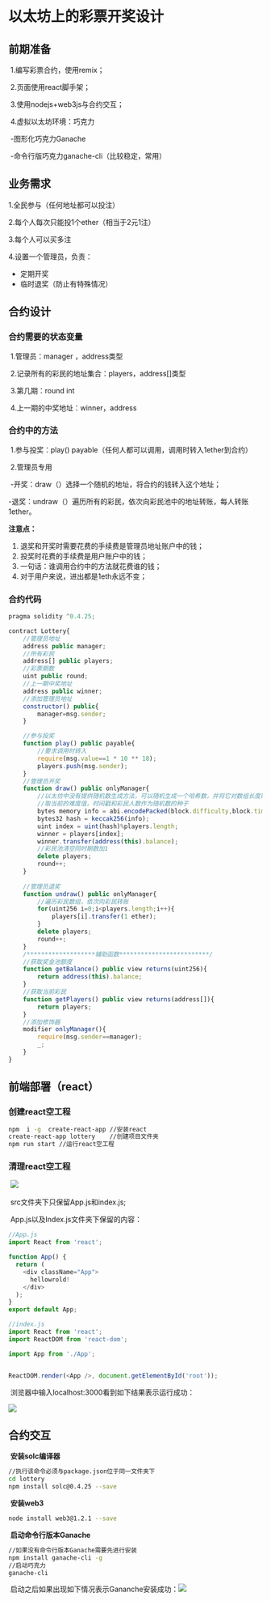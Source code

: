 # 以太坊上的彩票开奖设计

## 前期准备

​	1.编写彩票合约，使用remix；

​	2.页面使用react脚手架；

​	3.使用nodejs+web3js与合约交互；

​	4.虚拟以太坊环境：巧克力

​		-图形化巧克力Ganache

​		-命令行版巧克力ganache-cli（比较稳定，常用）

## 业务需求

1.全民参与（任何地址都可以投注）

2.每个人每次只能投1个ether（相当于2元1注）

3.每个人可以买多注

4.设置一个管理员，负责：

- 定期开奖
- 临时退奖（防止有特殊情况）

## 合约设计

### **合约需要的状态变量**

​	   1.管理员：manager ，address类型

​	   2.记录所有的彩民的地址集合：players，address[]类型

​	   3.第几期：round  int

​	   4.上一期的中奖地址：winner，address

### **合约中的方法**

​	   1.参与投奖：play() payable（任何人都可以调用，调用时转入1ether到合约）

​	   2.管理员专用

​			-开奖：draw（）选择一个随机的地址，将合约的钱转入这个地址；

​			-退奖：undraw（）遍历所有的彩民，依次向彩民池中的地址转账，每人转账1ether。

**注意点：**

1. 退奖和开奖时需要花费的手续费是管理员地址账户中的钱；
2. 投奖时花费的手续费是用户账户中的钱；
3. 一句话：谁调用合约中的方法就花费谁的钱；
4. 对于用户来说，进出都是1eth永远不变；

### 合约代码

```js
pragma solidity ^0.4.25;

contract Lottery{
    //管理员地址
    address public manager;
    //所有彩民
    address[] public players;
    //彩票期数
    uint public round;
    //上一期中奖地址
    address public winner;
    //添加管理员地址
    constructor() public{
        manager=msg.sender;
    }

    //参与投奖
    function play() public payable{
        //要求调用时转入
        require(msg.value==1 * 10 ** 18);
        players.push(msg.sender);
    }
    //管理员开奖
    function draw() public onlyManager{
        //以太坊中没有提供随机数生成方法，可以随机生成一个哈希数，并将它对数组长度取余
        //取当前的难度值，时间戳和彩民人数作为随机数的种子
        bytes memory info = abi.encodePacked(block.difficulty,block.timestamp,players.length);
        bytes32 hash = keccak256(info);
        uint index = uint(hash)%players.length;
        winner = players[index];
        winner.transfer(address(this).balance);
        //彩民池清空同时期数加1
        delete players;
        round++;
    }
    
    //管理员退奖
    function undraw() public onlyManager{
        //遍历彩民数组，依次向彩民转账
        for(uint256 i=0;i<players.length;i++){
            players[i].transfer(1 ether);
        }
        delete players;
        round++;
    }
    /*******************辅助函数*************************/
    //获取奖金池额度
    function getBalance() public view returns(uint256){
        return address(this).balance;
    }
    //获取当前彩民
    function getPlayers() public view returns(address[]){
        return players;
    }
    //添加修饰器
    modifier onlyManager(){
        require(msg.sender==manager);
        _;
    }
}
```

## 前端部署（react）	

### 	**创建react空工程**

```sh
npm  i -g  create-react-app //安装react
create-react-app lottery	//创建项目文件夹
npm run start //运行react空工程
```

### 	 **清理react空工程**

​	![](./assets/react工程清理.png)

​	src文件夹下只保留App.js和index.js;

​	App.js以及Index.js文件夹下保留的内容：

```js
//App.js
import React from 'react';

function App() {
  return (
    <div className="App">
      hellowrold!
    </div>
  );
}
export default App;

//index.js
import React from 'react';
import ReactDOM from 'react-dom';

import App from './App';


ReactDOM.render(<App />, document.getElementById('root'));
```

​	浏览器中输入localhost:3000看到如下结果表示运行成功：	

![](./assets/react空工程运行结果.png)

## 合约交互

​	**安装solc编译器**

```sh
//执行该命令必须与package.json位于同一文件夹下
cd lottery
npm install solc@0.4.25 --save
```

​	**安装web3**

```sh
node install web3@1.2.1 --save
```

​	**启动命令行版本Ganache**

```sh
//如果没有命令行版本Ganache需要先进行安装
npm install ganache-cli -g
//启动巧克力
ganache-cli
```

​	启动之后如果出现如下情况表示Gananche安装成功：![](./assets/巧克力启动.png)
